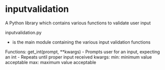 # inputvalidation
A Python library which contains various functions to validate user input

inputvalidation.py
- is the main module containing the various input validation functions

Functions:
    get_int(prompt, **kwargs)
        - Prompts user for an input, expecting an int
        - Repeats until proper input received
        kwargs:
            min: minimum value acceptable
            max: maximum value acceptable